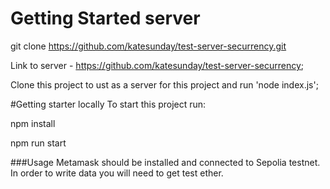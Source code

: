 # Getting Started server

git clone https://github.com/katesunday/test-server-securrency.git

Link to server - https://github.com/katesunday/test-server-securrency;

Clone this project to ust as a server for this project and run 'node index.js';

#Getting starter locally
To start this project run:

npm install

npm run start

###Usage
Metamask should be installed and connected to Sepolia testnet.
In order to write data you will need to get test ether.
